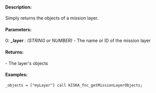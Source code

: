 #### Description:
Simply returns the objects of a mission layer.

#### Parameters:
0: **_layer** : *(STRING or NUMBER)* - The name or ID of the mission layer

#### Returns:
<ARRAY> - The layer's objects

#### Examples:
```sqf
_objects = ["myLayer"] call KISKA_fnc_getMissionLayerObjects;
```


